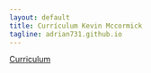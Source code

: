```yaml
---
layout: default
title: Currículum Kevin Mccormick
tagline: adrian731.github.io
---
```


[Curriculum](about)
